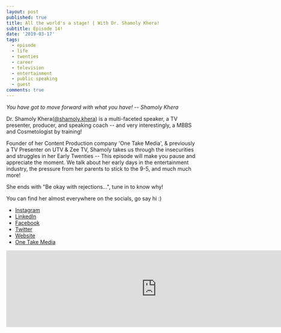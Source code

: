 ```yaml
---
layout: post
published: true
title: All the world's a stage! | With Dr. Shamoly Khera!
subtitle: Episode 14!
date: '2019-03-17'
tags:
  - episode
  - life
  - twenties
  - career
  - television
  - entertainment
  - public speaking
  - guest
comments: true
---
```


*You have got to move forward with what you have! -- Shamoly Khera*

Dr. Shamoly Khera([@shamoly.khera](https://www.instagram.com/shamoly.khera/)) is a multi-faceted speaker, a TV presenter, producer, and speaking coach -- and very interestingly, a MBBS and Cosmetologist by training! 

Founder of her Content Production company 'One Take Media', & previously a TV Presenter on UTV & Zee TV, Shamoly takes us through the insecurities and struggles in her Early Twenties -- This episode will make you pause and appreciate the moment. We talk about her early days in the entertainment industry, the pressure from her parents to stick to the 9-5, and much much more!

She ends with "Be okay with rejections...", tune in to know why!

You can find her almost everywhere on the socials, go say hi :)
 - [Instagram](https://www.instagram.com/shamoly.khera/)
 - [LinkedIn](https://www.linkedin.com/in/shamolykhera/)
 - [Facebook](https://www.facebook.com/shamoly.khera.1)
 - [Twitter](https://twitter.com/shamolyk)
 - [Website](http://shamolykhera.com/)
 - [One Take Media](http://onetakemedia.in/)

<iframe src="https://anchor.fm/earlytwenties/embed/episodes/All-the-worlds-a-Stage---With-Dr--Shamoly-Khera-e3i0t7/a-ac8mhh" height="204px" width="800px" frameborder="0" scrolling="no"></iframe>
